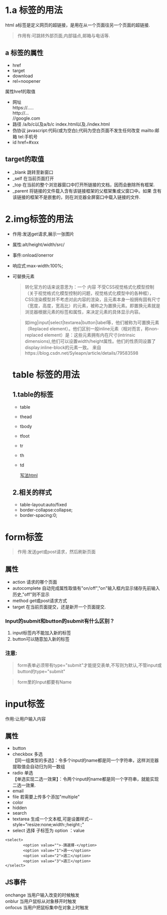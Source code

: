 # 1.a 标签的用法 
html a标签是定义网页的超链接，是用在从一个页面往另一个页面的超链接.

>作用有:可跳转外部页面,内部锚点,邮箱与电话等.

## a 标签的属性
* href
* target
* download
* rel=noopener

属性href的取值
* 网址   
          https://.....  
          http://...   
          //google.com
* 路径   /a/b/c以及a/b/c
        index.html以及./index.html
* 伪协议 javascript:代码(或为空白);代码为空白页面不发生任何改变
        mailto:邮箱
        tel:手机号
* id
        href=#xxx
## target的取值
* _blank 跳转至新窗口
* _self 在当前页面打开
* _top 在当前的整个浏览器窗口中打开所链接的文档，因而会删除所有框架.
* _parent 将链接的文件载入含有该链接框架的父框架集或父窗口中。如果
含有该链接的框架不是嵌套的，则在浏览器全屏窗口中载入链接的文件.
# 2.img标签的用法
* 作用:发送get请求,展示一张图片
* 属性:alt/height/width/src/
* 事件:onload/onerror
* 响应式:max-width:100%;
* 可替换元素
  >转化官方的话来说意思为：一个 内容 不受CSS视觉格式化模型控制（关于视觉格式化模型控制的问题，视觉格式化模型中的各种框），CSS渲染模型并不考虑对此内容的渲染，且元素本身一般拥有固有尺寸（宽度，高度，宽高比）的元素，被称之为置换元素。即置换元素就是浏览器根据元素的标签和属性，来决定元素的具体显示内容。

  >如img|input|select|textarea|button|label等，他们被称为可置换元素（Replaced element）。他们区别一般inline元素（相对而言，称non-replaced element）是：这些元素拥有内在尺寸(intrinsic dimensions),他们可以设置width/height属性。他们的性质同设置了display:inline-block的元素一致。
  来自https://blog.csdn.net/Syleapn/article/details/79583598
  # table 标签的用法
  ## 1.table的标签
  * table
  * thead
  * tbody
  * tfoot
  * tr
  * th
  * td
    
    [写法html](/a-href.html)
  ## 2.相关的样式
  * table-layout:auto/fixed
  * border-collapse:collapse;
  * border-spacing:0;
 
# form标签
 > 作用:发送get或post请求，然后刷新页面
## 属性
* action 请求的哪个页面
* autocomplete 自动完成属性取值有"on/off","on"输入框内显示储存先前输入历史,"off"则不显示
* method get或post请求方式
* target 在当前页面提交，还是新开一个页面提交.

### Input的submit和button的submit有什么区别？
1. input标签内不能加入新的标签
2. button可以随意加入新的标签
### 注意:
> form表单必须带有type="submit"才能提交表单,不写则为默认,不管input或button的type="submit"  

> form里的Input都要有Name

# input标签
作用:让用户输入内容
## 属性
* button  
* checkbox  多选  
  【同一组类型的多选】：令多个input的name都是同一个字符串，这样浏览器提取值会自动归为同一数组
* radio  单选  
   【单选实现二选一效果】：令两个input的name都是同一个字符串，就能实现二选一效果.
* email
* file 若需要上传多个添加"multiple"
* color
* hidden
* search
* textarea 生成一个文本框,可是设置样式--style="resize:none;width:;height:;"
* select 选择 子标签为 option ：value
```
<select>
        <option value="">-請選擇-</option>
        <option value="1">週一</option>
        <option value="2">週二</option>
        <option value="3">週三</option>
</select>
```
## JS事件
onchange 当用户输入改变的时候触发   
onblur 当用户鼠标从对象移开时触发  
onfocus 当用户把鼠标集中在对象上时触发

